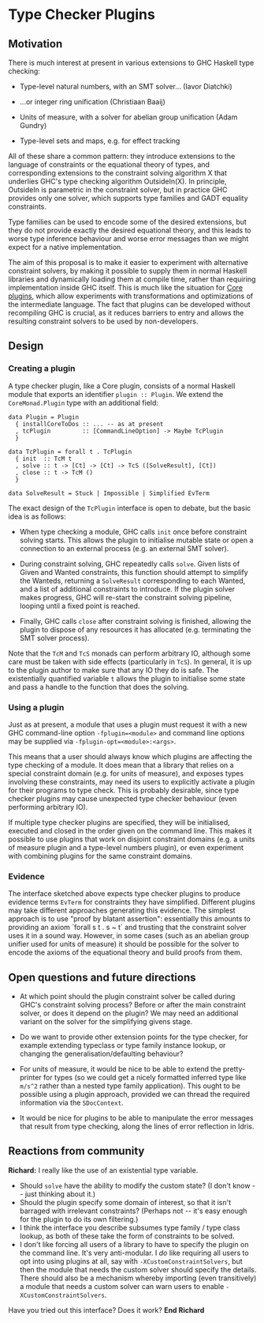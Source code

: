 # Type Checker Plugins

## Motivation


There is much interest at present in various extensions to GHC Haskell
type checking:

- Type-level natural numbers, with an SMT solver... (Iavor Diatchki)

- ...or integer ring unification (Christiaan Baaij)

- Units of measure, with a solver for abelian group unification (Adam Gundry)

- Type-level sets and maps, e.g. for effect tracking


All of these share a common pattern: they introduce extensions to the
language of constraints or the equational theory of types, and
corresponding extensions to the constraint solving algorithm X that
underlies GHC's type checking algorithm OutsideIn(X).  In principle,
OutsideIn is parametric in the constraint solver, but in practice GHC
provides only one solver, which supports type families and GADT
equality constraints.


Type families can be used to encode some of the desired extensions,
but they do not provide exactly the desired equational theory, and
this leads to worse type inference behaviour and worse error messages
than we might expect for a native implementation.


The aim of this proposal is to make it easier to experiment with
alternative constraint solvers, by making it possible to supply them
in normal Haskell libraries and dynamically loading them at compile
time, rather than requiring implementation inside GHC itself.  This is
much like the situation for [Core plugins](plugins), which allow
experiments with transformations and optimizations of the intermediate
language.  The fact that plugins can be developed without recompiling
GHC is crucial, as it reduces barriers to entry and allows the
resulting constraint solvers to be used by non-developers.

## Design

### Creating a plugin


A type checker plugin, like a Core plugin, consists of a normal Haskell
module that exports an identifier `plugin :: Plugin`.  We extend the
`CoreMonad.Plugin` type with an additional field:

```wiki
data Plugin = Plugin
  { installCoreToDos :: ... -- as at present
  , tcPlugin         :: [CommandLineOption] -> Maybe TcPlugin
  }

data TcPlugin = forall t . TcPlugin
  { init  :: TcM t
  , solve :: t -> [Ct] -> [Ct] -> TcS ([SolveResult], [Ct])
  , close :: t -> TcM ()
  }

data SolveResult = Stuck | Impossible | Simplified EvTerm
```


The exact design of the `TcPlugin` interface is open to debate, but
the basic idea is as follows:

- When type checking a module, GHC calls `init` once before constraint
  solving starts.  This allows the plugin to initialise mutable state
  or open a connection to an external process (e.g. an external SMT
  solver).

- During constraint solving, GHC repeatedly calls `solve`.  Given
  lists of Given and Wanted constraints, this function should attempt
  to simplify the Wanteds, returning a `SolveResult` corresponding to
  each Wanted, and a list of additional constraints to introduce.  If
  the plugin solver makes progress, GHC will re-start the constraint
  solving pipeline, looping until a fixed point is reached.

- Finally, GHC calls `close` after constraint solving is finished,
  allowing the plugin to dispose of any resources it has allocated
  (e.g. terminating the SMT solver process).


Note that the `TcM` and `TcS` monads can perform arbitrary IO,
although some care must be taken with side effects (particularly in
`TcS`).  In general, it is up to the plugin author to make sure that
any IO they do is safe.  The existentially quantified variable `t`
allows the plugin to initialise some state and pass a handle to the
function that does the solving.

### Using a plugin


Just as at present, a module that uses a plugin must request it with a
new GHC command-line option `-fplugin=<module>` and command line
options may be supplied via `-fplugin-opt=<module>:<args>`.


This means that a user should always know which plugins are affecting
the type checking of a module.  It does mean that a library that relies
on a special constraint domain (e.g. for units of measure), and
exposes types involving these constraints, may need its users to
explicitly activate a plugin for their programs to type check.  This is
probably desirable, since type checker plugins may cause unexpected
type checker behaviour (even performing arbitrary IO).


If multiple type checker plugins are specified, they will be
initialised, executed and closed in the order given on the command
line.  This makes it possible to use plugins that work on disjoint
constraint domains (e.g. a units of measure plugin and a type-level
numbers plugin), or even experiment with combining plugins for the
same constraint domains.

### Evidence


The interface sketched above expects type checker plugins to produce
evidence terms `EvTerm` for constraints they have simplified.
Different plugins may take different approaches generating this
evidence.  The simplest approach is to use "proof by blatant
assertion": essentially this amounts to providing an axiom \`forall s t
. s \~ t\` and trusting that the constraint solver uses it in a sound
way.  However, in some cases (such as an abelian group unifier used
for units of measure) it should be possible for the solver to encode
the axioms of the equational theory and build proofs from them.

## Open questions and future directions

- At which point should the plugin constraint solver be called during
  GHC's constraint solving process?  Before or after the main
  constraint solver, or does it depend on the plugin?  We may need an
  additional variant on the solver for the simplifying givens stage.

- Do we want to provide other extension points for the type checker,
  for example extending typeclass or type family instance lookup, or
  changing the generalisation/defaulting behaviour?

- For units of measure, it would be nice to be able to extend the
  pretty-printer for types (so we could get a nicely formatted
  inferred type like `m/s^2` rather than a nested type family
  application).  This ought to be possible using a plugin approach,
  provided we can thread the required information via the
  `SDocContext`.

- It would be nice for plugins to be able to manipulate the error
  messages that result from type checking, along the lines of error
  reflection in Idris.

## Reactions from community

**Richard:** I really like the use of an existential type variable.

- Should `solve` have the ability to modify the custom state? (I don't know -- just thinking about it.)
- Should the plugin specify some domain of interest, so that it isn't barraged with irrelevant constraints? (Perhaps not -- it's easy enough for the plugin to do its own filtering.)
- I think the interface you describe subsumes type family / type class lookup, as both of these take the form of constraints to be solved.
- I don't like forcing all users of a library to have to specify the plugin on the command line. It's very anti-modular. I *do* like requiring all users to opt into using plugins at all, say with `-XCustomConstraintSolvers`, but then the module that needs the custom solver should specify the details. There should also be a mechanism whereby importing (even transitively) a module that needs a custom solver can warn users to enable `-XCustomConstraintSolvers`.


Have you tried out this interface? Does it work?
**End Richard**